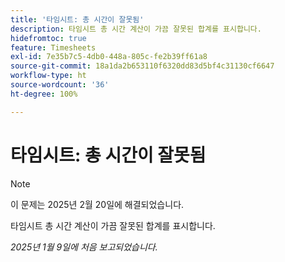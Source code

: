 ```yaml
---
title: '타임시트: 총 시간이 잘못됨'
description: 타임시트 총 시간 계산이 가끔 잘못된 합계를 표시합니다.
hidefromtoc: true
feature: Timesheets
exl-id: 7e35b7c5-4db0-448a-805c-fe2b39ff61a8
source-git-commit: 18a1da2b653110f6320dd83d5bf4c31130cf6647
workflow-type: ht
source-wordcount: '36'
ht-degree: 100%

---
```


# 타임시트: 총 시간이 잘못됨

>[!NOTE]
>
>이 문제는 2025년 2월 20일에 해결되었습니다.

타임시트 총 시간 계산이 가끔 잘못된 합계를 표시합니다.

_2025년 1월 9일에 처음 보고되었습니다._
